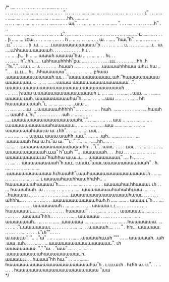 /*
 ....    .    . .  ..  .  .         ..    .   . ... .......      ..    .  . .   
.  .  ..  ... .. .....     .. ... .. .. ..... .. . .   ՞.. .  ..   ..  . ... .. 
 ....    .. . ...... . ...   ..  . .. . . .    .  .  ..ւ՞ . ..  .....  .  ......
... . .          . .... ..... .... . ..    ...   .  .    .հհ. .... ..     ..    
  .. ..  . ..... .  ....  .. .  .  .... .   ...... ...  . . աւ՞.   . . ... .. ..
        .  . ..   ... ..... ՞. .  . ....   . ... ..  . .   ...հ՞     . ..       
  .. ... .  ... . .     ..  .....   ..   ...    . ... .  ․     .ւ՞.  ... . ...  .
. .  ...        .   .   .   .. . ...  .. .   . ..   .  ......  .. ւ. ..... ... .
 . .    .         ի      ..... ... ւԷա.    . . . .. ...   . ... . . հ  .. ..   . .
 . .. ..  . ․ .    ա. . .....    ՞հաւ՞հ՞. .....       .  ... .... . .ււ՞  .     . 
  ...  .   ..ի    .ա․ ․. ... .ւաաաաաաաաաա՞ի  ․ . . .. ..    .. ..     ււ  ..    . 
 . ..... .....ւ .   ա.   ....ււհհաաաաաաահ.  .. . . ... . .    . .  . հ.ւ  .    ․  
 .   ..   .. ..ի... հ .. ... աաահ.աաաա՞հա  ..  .  .   ... .. . .      հւ . .     
.  .  .. .. .   հ՞..հհ...... ահհաահհհհ՞բա  ....  . . . . . . ...    .ւււ   . . .
 ..  .    ..    ..հհ .հ .՞հւ՞.՞..ււաւ ...  .ւ     .  . .   .  .  .. .հաահ   .. ..
. .   . .  .. ... .աաաահհհաա ահււ հա .. ՞.. . .ււ.ււ...  հւ.   .հհաաաաա՞..  . ..
 . . .. ...  .. բհաա  .աաաաաաւաաաահ.աւ    . .՞աաաաաաաաաււ.ահ.՞հաաաաաաաա աաաաաա....
 ... ... .......ւաաա  աաաաաաաաաաաաա. .՞.  աաաաաաաաաաաաաաաաաաաաաաաաաաահ . .   
. .. .      ...  խաա   աաաաաաաաաաաաաահ ւ.  .. . .... .  ..  ......  ..աա.    ...
   .      .......  աաաա ւահ. աաաաաաաահա՞հ.   .. ...  .     .    .. ...աա      ..
 .. .  .    . ... ..     հհ   հաաաաաաահ.՞ւ. ... ...  ....  . ...    ..աա  ...   
  .   .     .. ..  ... ...ա ....աաաաահհհհհ՞  ..   .  . ..... . .. .  հահ. ......
. .  .  .   . .... .. ..հաահ ... աահհ.ւ՞հւ՞  .  . ... ..  ...  .  . .ահ  ..   ..
...     . . . . .....ւաաաաաաաաաաաաաաահւ՞.՞.    ..... .  . .. . ..    աա .. .. ..
. ....      .. .. .  ւաաաաաաաաաահաաաաա.. .  .....     . ...  .... ..աա    ......
...   ...  . ...  ... աաաաաահաաւա ա..ւհհ՞. .   . ...    .. ....    ւաւ  . .     
.    .... .... .. ... աաւււ աաա.աահհ  .աււ՞.      ... .        .. .ահ.. ........
.. .... .    ...    .աաաաահ հա ա.հւ՞ա ա.՞՞՞ւ .՞ .՞..   ... . .....հհ.. .. . .   
     ........  .  .ւաաաաաաաաաաաաաահհ.  . ՞ւ՞. .աաւ.  .  ... .   ւաւ . . .. .....
.       ...   ... աաաաաաաաահ.ււա՞ հ՞ւահ ՞՞.. .աաաաահ.    . .  .հա     .. . .  ..
.. . .. .. . ..  աաաաաաաաւա՞հահհա աւա..ւ.. .. աաաաաաաւ՞  .... հ  ....     ...   
.   .  ....   . . աաաաաաաահ՞հ.աււ. ւաաււ՞աաւ.աաաաաաաաաահ՞ . հ. .... .  .  .  . .
..  .. ..  ...     .ւաաաաաաաաաա.հւհաահհ՞ւաահաաաաաաաաաաաաաւհ .     .. ... ..  .. 
.... .. .. .... . ...  ւ աաաահաահհաահհւհհ.. .. հաաաաաահաաաա՞հ.....  . .  .   ...
...    . .  .. . .. . . աաաահաւհհաաաւ ւհ    . . ... հաաահահ. ա    .   . ..... . 
.  .. . .. . ....     .աաաաաաահահահհւաա.   ... .   .. ..հաաաա ... ..   .  ... . 
. . .   .. . .....  .ւաաաաաաաաաաաաահաաւ. ..  .  . ..   . ահհհւ...  .  .. . ..  .
        ....   .  . .աաաաաաաաաահահ.հ  ..... ......   .   աաաւ ւ՞հ.. .  ....  ...
 .. .... . ...  ... աաաաաահ  . ... ...  .....   .. . .   աաաա ւ.ւ.... . .  ... .
    . ...   ..  .  հաաաաաւ......   ....    . .. . .. .. . հաաաա՞  .  . .   .....
..   ..  .  .. .   աաաաա.. ....  ..   . .   . . ... . .. . .աաաա՞հհհ..    .  . .
.    .   . .... . աաաաա   . ..... .   . . . .  .. ... .  .... աաաաաահ...   .. . 
    .. .. ..... .աաաաա ...  . .... ..   ... .  . ....  ...  . .հաաաաաա. ...  . .
.   ..     .՞ւ.աաաաաաւ ... . . . .  .  ..    ...    ... ..     .աաաահ....     . 
  .. ՞ . հհւ.. աաաաա.     ..     ... . . .....  . .. .   .     ւ՞ւհ՞՞...  .. .  
ա.աաւա՞.    ՞..  ..՞ա՞ . ..     .   ..... .   . . ....  . .աաաահււահ ՞՞՞  ... ..
աաաաահ.  .ահ     .աա .ահ.   ..  ..   ..   ..  .     .. աաաաաաաաաաաաաաւ.՞.   ւհ  
աաաաաաա.   ՞.՞   ՞ա. . ՞աա՞    .....  .  .. ..... .  .աաաաաաաահաաաաաաաաւ.հ.     
աաաաււ    .  . հաաա՞հհ  հա.՞  .   . .. .    .......  հաաաաաաաաաաաաաաաաաաահա՞հ  .
  ւ.ւււաւհ  .   հւհհ ա.  ււ՞. .  .     .. ..   .   . հաաաաաաաաաաաաաաաաաաա  ՞աա  
*/
